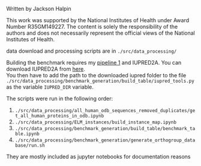 Written by Jackson Halpin <br>

This work was supported by the National Institutes of Health under Award Number R35GM149227. The content is solely the responsibility of the authors and does not necessarily represent the official views of the National Institutes of Health.

data download and processing scripts are in `./src/data_processing/`<br>

Building the benchmark requires my [pipeline 1](https://github.com/jacksonh1/orthogroup_generation) and IUPRED2A. You can download IUPRED2A from [here](https://iupred2a.elte.hu/download_new).<br>
You then have to add the path to the downloaded iupred folder to the file `./src/data_processing/benchmark_generation/build_table/iupred_tools.py` as the variable `IUPRED_DIR` variable.<br>


The scripts were run in the following order:
1. `./src/data_processing/all_human_odb_sequences_removed_duplicates/get_all_human_proteins_in_odb.ipynb`
2. `./src/data_processing/ELM_instances/build_instance_map.ipynb`
3. `./src/data_processing/benchmark_generation/build_table/benchmark_table.ipynb`
4. `./src/data_processing/benchmark_generation/generate_orthogroup_database/run.sh`


They are mostly included as jupyter notebooks for documentation reasons
